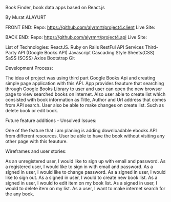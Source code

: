 Book Finder, book data apps based on React.js

By Murat ALAYURT

FRONT END:
Repo: https://github.com/alyrmrt/project4.client
Live Site:

BACK END:
Repo: https://github.com/alyrmrt/project4.api
Live Site:

List of Technologies:
ReactJS.
Ruby on Rails
RestFul API Services
Third-Party API (Google Books API)
Javascript
Cascading Style Sheets(CSS)
SaSS (SCSS)
Axios
Bootstrap
Git

Development Process:

The idea of project was using  third part Google Books Api and creating simple page
application with this API. App provides feauture that searching through Google Books Library to user and
user can open the new browser page to view searched books on internet. Also user able to create list which
consisted with book information as Title, Author and Url address that comes from API search. User also be able to make changes on create list. Such as delete book or edit book.

Future feature additions - Unsolved Issues:

One of the feature that i am planing is adding downloadable ebooks API from different resources. User be able to
have the book without visiting any other page with this feauture.

Wireframes and user stories:

As an unregistered user, I would like to sign up with email and password.
As a registered user, I would like to sign in with email and password.
As a signed in user, I would like to change password.
As a signed in user, I would like to sign out.
As a signed in user, I would to create new book list.
As a signed in user, I would to edit item on my book list.
As a signed in user, I would to delete item on my list.
As a user, I want to make internet search for the any book.
